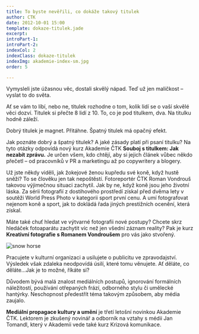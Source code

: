 ```yaml
---
title: To byste nevěřili, co dokáže takový titulek
author: CTK
date: 2012-10-01 15:00
template: dokaze-titulek.jade
excerpt: 
introPart-1: 
introPart-2: 
indexCol: 2
indexClass: dokaze-titulek
indexImg: akademie-index-sm.jpg
order: 5

---
```

Vymysleli jste úžasnou věc, dostali skvělý nápad. Teď už jen maličkost – vyslat to do světa.

Ať se vám to líbí, nebo ne, titulek rozhodne o tom, kolik lidí se o vaší skvělé věci dozví. Titulek si přečte 8 lidí z 10. To, co je pod titulkem, dva. Na titulku hodně záleží. 

Dobrý titulek je magnet. Přitáhne. Špatný titulek má opačný efekt. 

Jak poznáte dobrý a špatný titulek? A jaké zásady platí při psaní titulku? Na tyto otázky odpovídá nový kurz Akademie ČTK **Souboj s titulkem: Jak nezabít zprávu.** Je určen všem, kdo chtějí, aby si jejich článek vůbec někdo přečetl – od pracovníků v PR a marketingu až po copywritery a  blogery.

Už jste někdy viděli, jak žokejové ženou kupředu své koně, když hustě sněží? To se člověku jen tak nepoštěstí. Fotoreportér ČTK Roman Vondrouš takovou výjimečnou situaci zachytil. Jak by ne, když koně jsou jeho životní láska. Za sérii fotografií z dostihového prostředí získal před dvěma lety  v soutěži World Press Photo v kategorii sport první cenu. A umí fotografovat nejenom koně a sport, jak to dokládá řada jiných prestižních ocenění, která získal.

Máte také chuť hledat ve výtvarné fotografii nové postupy? Chcete skrz hledáček fotoaparátu zachytit víc než jen všední záznam reality? Pak je kurz **Kreativní fotografie s Romanem Vondroušem** pro vás jako stvořený.

![snow horse](snow-horses.jpg)

Pracujete v kulturní organizaci a usilujete o publicitu ve zpravodajství.  Výsledek však zdaleka neodpovídá úsilí, které tomu věnujete. Ať děláte, co děláte…Jak je to možné, říkáte si?

Důvodem bývá malá znalost mediálních postupů, ignorování formálních náležitostí, používání otřepaných frází, odborného stylu či umělecké hantýrky. Neschopnost předestřít téma takovým způsobem, aby média zaujalo. 

**Mediální propagace kultury a umění** je třetí letošní novinkou Akademie ČTK. Lektorem je zkušený novinář a odborník na vztahy s médii Jan Tomandl, který v Akademii vede také kurz Krizová komunikace.